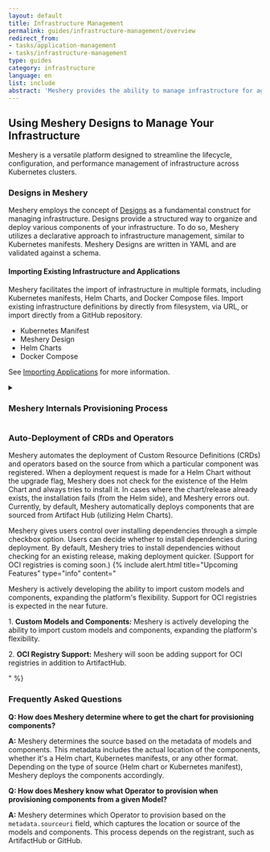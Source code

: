 ```yaml
---
layout: default
title: Infrastructure Management
permalink: guides/infrastructure-management/overview
redirect_from: 
- tasks/application-management
- tasks/infrastructure-management
type: guides
category: infrastructure
language: en
list: include
abstract: 'Meshery provides the ability to manage infrastructure for agility, maintainability, diversity, reliability and isolation, security, and speed.'
---
```


## Using Meshery Designs to Manage Your Infrastructure

Meshery is a versatile platform designed to streamline the lifecycle, configuration, and performance management of infrastructure across Kubernetes clusters.

### Designs in Meshery

Meshery employs the concept of [Designs]({{site.baseurl}}/concepts/logical/designs) as a fundamental construct for managing infrastructure. Designs provide a structured way to organize and deploy various components of your infrastructure. To do so, Meshery utilizes a declarative approach to infrastructure management, similar to Kubernetes manifests. Meshery Designs are written in YAML and are validated against a schema.

#### Importing Existing Infrastructure and Applications

Meshery facilitates the import of infrastructure in multiple formats, including Kubernetes manifests, Helm Charts, and Docker Compose files. Import existing infrastructure definitions by directly from filesystem, via URL, or import directly from a GitHub repository.

- Kubernetes Manifest
- Meshery Design
- Helm Charts
- Docker Compose

See [Importing Applications]({{site.baseurl}}guides/configuration-management/importing-apps) for more information.

<details>
<summary>
<h3>Meshery Internals Provisioning Process</h3>
</summary>
<p>When a request is made to provision a design, it undergoes the following stages:</p>
<h4>1. Import of Referenced Designs</h4>
<p>A Design may reference any number of other Designs, in essence, a Design may import any number of other Designs.  As an editor of a Design, you can make reference to another Design, while following principles of reusing and DRY (Do Not Repeat Yourself). Any referenced Design will subsequently be imported during the provisioning moment. To reference another design, do so by adding the following annotation <pre>type: $(#use \<url-of-remote-pattern\>)</pre> in your Design file. The referenced design will be expanded from the source.</p>
<h4>2. Identification</h4>
<p>Meshery relies on components registered at boot time. Only registered models and components can be managed with Meshery. Currently, models from the ArtifactHub repository are supported.</p>
<h4>3. Validation</h4>
<p>Components in the design are validated against the schema, ensuring consistency, similar to Kubernetes object validation but tailored for Designs.</p>
<h4>4. Dependency Detection and Resolution</h4>
<p>Meshery uses <a href="https://github.com/meshery/meshkit/blob/bd00372a4645ff28abe11dae2442f6a627f8c3f9/models/meshmodel/core/v1beta1/host.go">Meshkit</a> to efficiently manage and resolve component dependencies. By utilizing the Helm Go client, it ensures that the provisioning sequence is maintained for successful deployment as a Helm chart. Circular dependencies are promptly detected, resulting in the termination of the request to prevent deployment issues.</p>
<h4>5. Provisioning</h4>
<p>A Directed Acyclic Graph (DAG) generated in the previous step is processed. Dependent components are processed sequentially, while others are processed in parallel. Meshery intelligently handles the deployment order to ensure successful deployment.</p>
</details>

<h3>Auto-Deployment of CRDs and Operators</h3>
Meshery automates the deployment of Custom Resource Definitions (CRDs) and operators based on the source from which a particular component was registered. When a deployment request is made for a Helm Chart without the upgrade flag, Meshery does not check for the existence of the Helm Chart and always tries to install it. In cases where the chart/release already exists, the installation fails (from the Helm side), and Meshery errors out. Currently, by default, Meshery automatically deploys components that are sourced from Artifact Hub (utilizing Helm Charts).

Meshery gives users control over installing dependencies through a simple checkbox option. Users can decide whether to install dependencies during deployment. By default, Meshery tries to install dependencies without checking for an existing release, making deployment quicker. (Support for OCI registries is coming soon.)
{% include alert.html title="Upcoming Features" type="info" content="<p>Meshery is actively developing the ability to import custom models and components, expanding the platform's flexibility. Support for OCI registries is expected in the near future.</p>
<p>1. <b>Custom Models and Components:</b>
  Meshery is actively developing the ability to import custom models and components, expanding the platform's flexibility.</p>
<p>2. <b>OCI Registry Support:</b>
  Meshery will soon be adding support for OCI registries in addition to ArtifactHub.
  </p>" %}

<h3>Frequently Asked Questions</h3>

**Q: How does Meshery determine where to get the chart for provisioning components?**

**A:** Meshery determines the source based on the metadata of models and components. This metadata includes the actual location of the components, whether it's a Helm chart, Kubernetes manifests, or any other format. Depending on the type of source (Helm chart or Kubernetes manifest), Meshery deploys the components accordingly.

**Q: How does Meshery know what Operator to provision when provisioning components from a given Model?**

**A:** Meshery determines which Operator to provision based on the `metadata.sourceuri` field, which captures the location or source of the models and components. This process depends on the registrant, such as ArtifactHub or GitHub.
